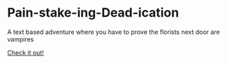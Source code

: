 # Pain-stake-ing-Dead-ication
A text based adventure where you have to prove the florists next door are vampires

[Check it out!](https://maxkrishkapachal.github.io/Pain-stake-ing-Dead-ication/)
